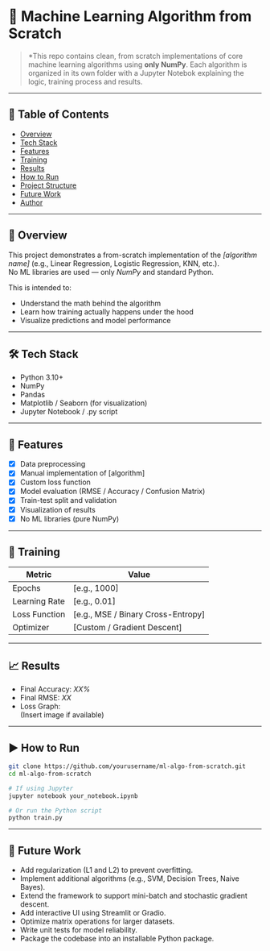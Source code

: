 # 🧠 Machine Learning Algorithm from Scratch

> *This repo contains clean, from scratch implementations of core machine learning algorithms using **only NumPy**. Each algorithm is organized in its own folder with a Jupyter Notebok explaining the logic, training process and results.
---

## 📌 Table of Contents

- [Overview](#overview)
- [Tech Stack](#tech-stack)
- [Features](#features)
- [Training](#training)
- [Results](#results)
- [How to Run](#how-to-run)
- [Project Structure](#project-structure)
- [Future Work](#future-work)
- [Author](#author)

---

## 📖 Overview

This project demonstrates a from-scratch implementation of the *[algorithm name]* (e.g., Linear Regression, Logistic Regression, KNN, etc.).  
No ML libraries are used — only *NumPy* and standard Python.

This is intended to:
- Understand the math behind the algorithm
- Learn how training actually happens under the hood
- Visualize predictions and model performance

---

## 🛠 Tech Stack

- Python 3.10+
- NumPy
- Pandas
- Matplotlib / Seaborn (for visualization)
- Jupyter Notebook / .py script

---


## 🌟 Features

- [x] Data preprocessing
- [x] Manual implementation of [algorithm]
- [x] Custom loss function
- [x] Model evaluation (RMSE / Accuracy / Confusion Matrix)
- [x] Train-test split and validation
- [x] Visualization of results
- [x] No ML libraries (pure NumPy)

---

## 🧠 Training

| Metric | Value |
|--------|-------|
| Epochs | [e.g., 1000] |
| Learning Rate | [e.g., 0.01] |
| Loss Function | [e.g., MSE / Binary Cross-Entropy] |
| Optimizer | [Custom / Gradient Descent] |

---

## 📈 Results

- Final Accuracy: *XX%*
- Final RMSE: *XX*
- Loss Graph:  
  (Insert image if available)

---

## ▶ How to Run

```bash
git clone https://github.com/yourusername/ml-algo-from-scratch.git
cd ml-algo-from-scratch

# If using Jupyter
jupyter notebook your_notebook.ipynb

# Or run the Python script
python train.py

```

---


## 🔮 Future Work

- Add regularization (L1 and L2) to prevent overfitting.
- Implement additional algorithms (e.g., SVM, Decision Trees, Naive Bayes).
- Extend the framework to support mini-batch and stochastic gradient descent.
- Add interactive UI using Streamlit or Gradio.
- Optimize matrix operations for larger datasets.
- Write unit tests for model reliability.
- Package the codebase into an installable Python package.




